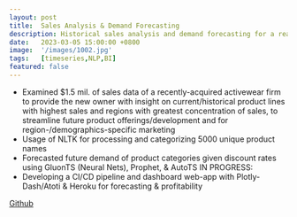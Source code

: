 ```yaml
---
layout: post
title:  Sales Analysis & Demand Forecasting
description: Historical sales analysis and demand forecasting for a real Activewear Startup
date:   2023-03-05 15:00:00 +0800
image:  '/images/1002.jpg'
tags:   [timeseries,NLP,BI]
featured: false
---
```


- Examined $1.5 mil. of sales data of a recently-acquired activewear firm to provide the new owner with insight on current/historical product lines with highest sales and regions with greatest concentration of sales, to streamline future product offerings/development and for region-/demographics-specific marketing
- Usage of NLTK for processing and categorizing 5000 unique product names
- Forecasted future demand of product categories given discount rates using GluonTS (Neural Nets), Prophet, & AutoTS IN PROGRESS:
- Developing a CI/CD pipeline and dashboard web-app with Plotly-Dash/Atoti & Heroku for forecasting & profitability

[Github](https://github.com/kevinjeswani/BigTwitter_Clustering-Classification)